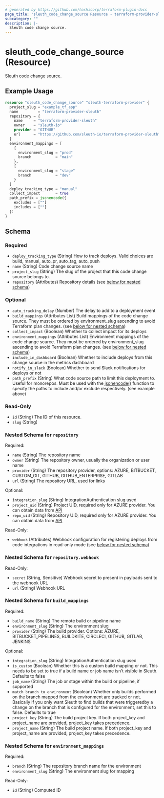 ```yaml
---
# generated by https://github.com/hashicorp/terraform-plugin-docs
page_title: "sleuth_code_change_source Resource - terraform-provider-sleuth"
subcategory: ""
description: |-
  Sleuth code change source.
---
```


# sleuth_code_change_source (Resource)

Sleuth code change source.

## Example Usage

```terraform
resource "sleuth_code_change_source" "sleuth-terraform-provider" {
  project_slug = "example_tf_app"
  name         = "terraform-provider-sleuth"
  repository = {
    name     = "terraform-provider-sleuth"
    owner    = "sleuth-io"
    provider = "GITHUB"
    url      = "https://github.com/sleuth-io/terraform-provider-sleuth"
  }
  environment_mappings = [
    {
      environment_slug = "prod"
      branch           = "main"
    },
    {
      environment_slug = "stage"
      branch           = "dev"
    }
  ]
  deploy_tracking_type = "manual"
  collect_impact       = true
  path_prefix = jsonencode({
    excludes = [""]
    includes = [""]
  })
}
```

<!-- schema generated by tfplugindocs -->
## Schema

### Required

- `deploy_tracking_type` (String) How to track deploys. Valid choices are build, manual, auto_pr, auto_tag, auto_push
- `name` (String) Code change source name
- `project_slug` (String) The slug of the project that this code change source belongs to.
- `repository` (Attributes) Repository details (see [below for nested schema](#nestedatt--repository))

### Optional

- `auto_tracking_delay` (Number) The delay to add to a deployment event
- `build_mappings` (Attributes List) Build mappings of the code change source. They must be ordered by environment_slug ascending to avoid Terraform plan changes. (see [below for nested schema](#nestedatt--build_mappings))
- `collect_impact` (Boolean) Whether to collect impact for its deploys
- `environment_mappings` (Attributes List) Environment mappings of the code change source. They must be ordered by environment_slug ascending to avoid Terraform plan changes. (see [below for nested schema](#nestedatt--environment_mappings))
- `include_in_dashboard` (Boolean) Whether to include deploys from this change source in the metrics dashboard
- `notify_in_slack` (Boolean) Whether to send Slack notifications for deploys or not
- `path_prefix` (String) What code source path to limit this deployment to. Useful for monorepos. Must be used with the [jsonencode()](https://developer.hashicorp.com/terraform/language/functions/jsonencode) function to specify the paths to include and/or exclude respectively. (see example above)

### Read-Only

- `id` (String) The ID of this resource.
- `slug` (String)

<a id="nestedatt--repository"></a>
### Nested Schema for `repository`

Required:

- `name` (String) The repository name
- `owner` (String) The repository owner, usually the organization or user name
- `provider` (String) The repository provider, options: AZURE, BITBUCKET, CUSTOM_GIT, GITHUB, GITHUB_ENTERPRISE, GITLAB
- `url` (String) The repository URL, used for links

Optional:

- `integration_slug` (String) IntegrationAuthentication slug used
- `project_uid` (String) Project UID, required only for AZURE provider. You can obtain data from [API](https://learn.microsoft.com/en-us/rest/api/azure/devops/git/repositories/list?view=azure-devops-rest-6.0&tabs=HTTP)
- `repo_uid` (String) Repository UID, required only for AZURE provider. You can obtain data from [API](https://learn.microsoft.com/en-us/rest/api/azure/devops/git/repositories/list?view=azure-devops-rest-6.0&tabs=HTTP)

Read-Only:

- `webhook` (Attributes) Webhook configuration for registering deploys from code integrations in read-only mode (see [below for nested schema](#nestedatt--repository--webhook))

<a id="nestedatt--repository--webhook"></a>
### Nested Schema for `repository.webhook`

Read-Only:

- `secret` (String, Sensitive) Webhook secret to present in payloads sent to the webhook URL
- `url` (String) Webhook URL



<a id="nestedatt--build_mappings"></a>
### Nested Schema for `build_mappings`

Required:

- `build_name` (String) The remote build or pipeline name
- `environment_slug` (String) The environment slug
- `provider` (String) The build provider. Options: AZURE, BITBUCKET_PIPELINES, BUILDKITE, CIRCLECI, GITHUB, GITLAB, JENKINS

Optional:

- `integration_slug` (String) IntegrationAuthentication slug used
- `is_custom` (Boolean) Whether this is a custom build mapping or not. This needs to be set to true if a build name or job name isn't visible in Sleuth. Defaults to false
- `job_name` (String) The job or stage within the build or pipeline, if supported
- `match_branch_to_environment` (Boolean) Whether only builds performed on the branch mapped from the environment are tracked or not. Basically if you only want Sleuth to find builds that were triggeredby a change on the branch that is configured for the environment, set this to false. Defaults to true
- `project_key` (String) The build project key. If both project_key and project_name are provided, project_key takes precedence.
- `project_name` (String) The build project name. If both project_key and project_name are provided, project_key takes precedence.


<a id="nestedatt--environment_mappings"></a>
### Nested Schema for `environment_mappings`

Required:

- `branch` (String) The repository branch name for the environment
- `environment_slug` (String) The environment slug for mapping

Read-Only:

- `id` (String) Computed ID
